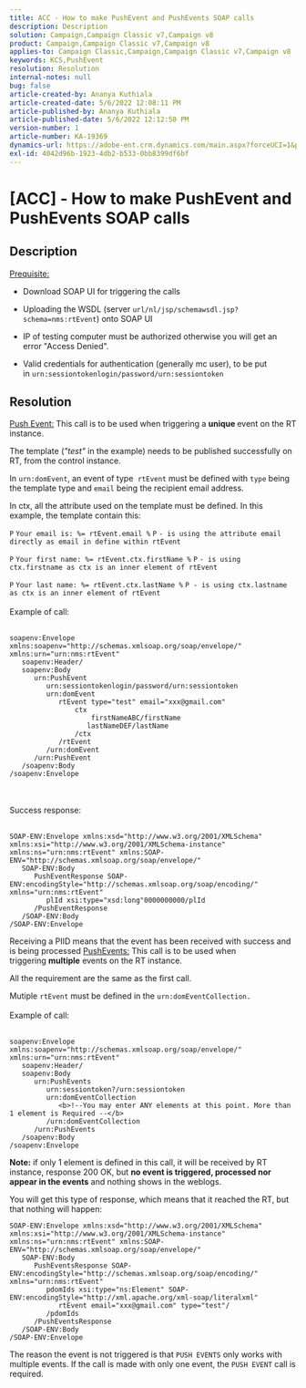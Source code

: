 ```yaml
---
title: ACC - How to make PushEvent and PushEvents SOAP calls
description: Description
solution: Campaign,Campaign Classic v7,Campaign v8
product: Campaign,Campaign Classic v7,Campaign v8
applies-to: Campaign Classic,Campaign,Campaign Classic v7,Campaign v8
keywords: KCS,PushEvent
resolution: Resolution
internal-notes: null
bug: false
article-created-by: Ananya Kuthiala
article-created-date: 5/6/2022 12:08:11 PM
article-published-by: Ananya Kuthiala
article-published-date: 5/6/2022 12:12:50 PM
version-number: 1
article-number: KA-19369
dynamics-url: https://adobe-ent.crm.dynamics.com/main.aspx?forceUCI=1&pagetype=entityrecord&etn=knowledgearticle&id=a22f902d-35cd-ec11-a7b5-0022480b639b
exl-id: 4042d96b-1923-4db2-b533-0bb8399df6bf
---
```

# [ACC] - How to make PushEvent and PushEvents SOAP calls

## Description

<u>Prequisite:</u>
- Download SOAP UI for triggering the calls

- Uploading the WSDL (server `url/nl/jsp/schemawsdl.jsp?schema=nms:rtEvent`) onto SOAP UI

- IP of testing computer must be authorized otherwise you will get an error "Access Denied".

- Valid credentials for authentication (generally mc user), to be put in `urn:sessiontokenlogin/password/urn:sessiontoken`




## Resolution

<u>Push Event:</u>
This call is to be used when triggering a <b>unique </b>event on the RT instance.

The template (*"test"* in the example) needs to be published successfully on RT, from the control instance.

In `urn:domEvent`, an event of type  `rtEvent` must be defined with `type` being the template type and `email` being the recipient email address.

In ctx, all the attribute used on the template must be defined. In this example, the template contain this:

`P` `Your email is: %= rtEvent.email %` `P` `- is using the attribute email directly as email in define within rtEvent`

`P` `Your first name: %= rtEvent.ctx.firstName %` `P` `- is using ctx.firstname as ctx is an inner element of rtEvent`

`P` `Your last name: %= rtEvent.ctx.lastName %` `P - is using ctx.lastname as ctx is an inner element of rtEvent`
<br><br>Example of call:<br><br>

```
soapenv:Envelope xmlns:soapenv="http://schemas.xmlsoap.org/soap/envelope/" xmlns:urn="urn:nms:rtEvent"
   soapenv:Header/
   soapenv:Body
      urn:PushEvent
         urn:sessiontokenlogin/password/urn:sessiontoken
         urn:domEvent
            rtEvent type="test" email="xxx@gmail.com" 
                ctx
                    firstNameABC/firstName
                   lastNameDEF/lastName
                /ctx
            /rtEvent
         /urn:domEvent
      /urn:PushEvent
   /soapenv:Body
/soapenv:Envelope
```

<br><br>Success response:<br><br>

```
SOAP-ENV:Envelope xmlns:xsd="http://www.w3.org/2001/XMLSchema" xmlns:xsi="http://www.w3.org/2001/XMLSchema-instance" xmlns:ns="urn:nms:rtEvent" xmlns:SOAP-ENV="http://schemas.xmlsoap.org/soap/envelope/"
   SOAP-ENV:Body
      PushEventResponse SOAP-ENV:encodingStyle="http://schemas.xmlsoap.org/soap/encoding/" xmlns="urn:nms:rtEvent"
         plId xsi:type="xsd:long"0000000000/plId
      /PushEventResponse
   /SOAP-ENV:Body
/SOAP-ENV:Envelope
```

Receiving a PIID means that the event has been received with success and is being processed
<u>PushEvents:</u>
This call is to be used when triggering <b>multiple</b> events on the RT instance.

All the requirement are the same as the first call.

Mutiple `rtEvent` must be defined in the `urn:domEventCollection.`
<br><br>Example of call:<br><br>

```
soapenv:Envelope xmlns:soapenv="http://schemas.xmlsoap.org/soap/envelope/" xmlns:urn="urn:nms:rtEvent"
   soapenv:Header/
   soapenv:Body
      urn:PushEvents
         urn:sessiontoken?/urn:sessiontoken
         urn:domEventCollection
            <b>!--You may enter ANY elements at this point. More than 1 element is Required --</b>
         /urn:domEventCollection
      /urn:PushEvents
   /soapenv:Body
/soapenv:Envelope
```

<b>Note:</b> if only 1 element is defined in this call, it will be received by RT instance, response 200 OK, but <b>no event is triggered, processed nor appear in the events</b> and nothing shows in the weblogs.

You will get this type of response, which means that it reached the RT, but that nothing will happen:

```
SOAP-ENV:Envelope xmlns:xsd="http://www.w3.org/2001/XMLSchema" xmlns:xsi="http://www.w3.org/2001/XMLSchema-instance" xmlns:ns="urn:nms:rtEvent" xmlns:SOAP-ENV="http://schemas.xmlsoap.org/soap/envelope/"
   SOAP-ENV:Body
      PushEventsResponse SOAP-ENV:encodingStyle="http://schemas.xmlsoap.org/soap/encoding/" xmlns="urn:nms:rtEvent"
         pdomIds xsi:type="ns:Element" SOAP-ENV:encodingStyle="http://xml.apache.org/xml-soap/literalxml"
            rtEvent email="xxx@gmail.com" type="test"/
         /pdomIds
      /PushEventsResponse
   /SOAP-ENV:Body
/SOAP-ENV:Envelope
```

The reason the event is not triggered is that `PUSH EVENTS` only works with multiple events. If the call is made with only one event, the `PUSH EVENT` call is required.
